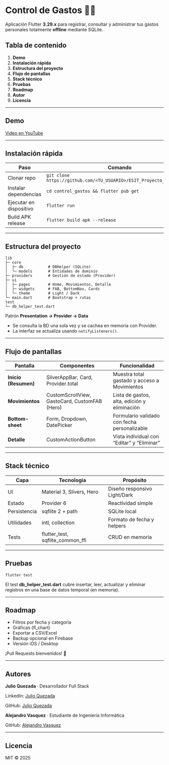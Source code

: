 # Control de Gastos 📱💸  
Aplicación Flutter **3.29.x** para registrar, consultar y administrar tus gastos personales totalmente **offline** mediante SQLite.

## Tabla de contenido  
1. **Demo**  
2. **Instalación rápida**  
3. **Estructura del proyecto**  
4. **Flujo de pantallas**  
5. **Stack técnico**  
6. **Pruebas**  
7. **Roadmap**  
8. **Autor**  
9. **Licencia**

---

## Demo  
[Video en YouTube](https://www.youtube.com/watch?v=aHHg4W3TAQQ)

---

## Instalación rápida  

| Paso | Comando |
|------|---------|
| Clonar repo | `git clone https://github.com/<TU_USUARIO>/ESIT_Proyecto_Moviles.git` |
| Instalar dependencias | `cd control_gastos && flutter pub get` |
| Ejecutar en dispositivo | `flutter run` |
| Build APK release | `flutter build apk --release` |

---

## Estructura del proyecto

    lib
    ├─ core
    │  ├─ db           # DBHelper (SQLite)
    │  └─ models       # Entidades de dominio
    ├─ providers       # Gestión de estado (Provider)
    ├─ ui
    │  ├─ pages        # Home, Movimientos, Detalle
    │  ├─ widgets      # FAB, BottomNav, Cards
    │  └─ theme        # Light / Dark
    └─ main.dart       # Bootstrap + rutas
    test
    └─ db_helper_test.dart

Patrón **Presentation → Provider → Data**  
- Se consulta la BD una sola vez y se cachea en memoria con Provider.  
- La interfaz se actualiza usando `notifyListeners()`.

---

## Flujo de pantallas

| Pantalla | Componentes | Funcionalidad |
|----------|-------------|---------------|
| **Inicio (Resumen)** | SliverAppBar, Card, Provider.total | Muestra total gastado y acceso a Movimientos |
| **Movimientos** | CustomScrollView, GastoCard, CustomFAB (Hero) | Lista de gastos, alta, edición y eliminación |
| **Bottom-sheet** | Form, Dropdown, DatePicker | Formulario validado con fecha personalizable |
| **Detalle** | CustomActionButton | Vista individual con “Editar” y “Eliminar” |

---

## Stack técnico  

| Capa | Tecnología | Propósito |
|------|------------|-----------|
| UI | Material 3, Slivers, Hero | Diseño responsivo Light/Dark |
| Estado | Provider 6 | Reactividad simple |
| Persistencia | sqflite 2 + path | SQLite local |
| Utilidades | intl, collection | Formato de fecha y helpers |
| Tests | flutter_test, sqflite_common_ffi | CRUD en memoria |

---

## Pruebas

    flutter test

El test **db_helper_test.dart** cubre insertar, leer, actualizar y eliminar registros en una base de datos temporal (en memoria).

---

## Roadmap

- Filtros por fecha y categoría  
- Gráficas (fl_chart)  
- Exportar a CSV/Excel  
- Backup opcional en Firebase  
- Versión iOS / Desktop  

¡Pull Requests bienvenidos! 🥳

---

## Autores

**Julio Quezada** · Desarrollador Full Stack

LinkedIn: [Julio Quezada](https://www.linkedin.com/in/quezadajulio/)

GitHub: [Julio Quezada](https://github.com/Alejandroq12)

**Alejandro Vasquez** · Estudiante de Ingeniería Informática

GitHub: [Alejandro Vasquez](https://github.com/Vasquezzz247)

---

## Licencia  

MIT © 2025
